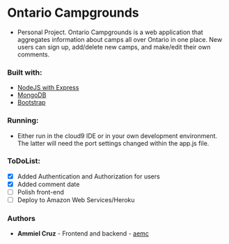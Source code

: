 # Ontario Campgrounds
* Personal Project. Ontario Campgrounds is a web application that aggregates information about camps all over Ontario in one place. New users can sign up, add/delete new camps, and make/edit their own comments.

### Built with:
* [NodeJS with Express](https://expressjs.com/)
* [MongoDB](https://www.mongodb.com/)
* [Bootstrap](https://getbootstrap.com/)

### Running:
* Either run in the cloud9 IDE or in your own development environment. The latter will need the port settings changed within the app.js file.

### ToDoList:
- [x] Added Authentication and Authorization for users
- [x] Added comment date
- [ ] Polish front-end
- [ ] Deploy to Amazon Web Services/Heroku

### Authors
* **Ammiel Cruz** - Frontend and backend - [aemc](https://github.com/aemc)